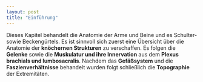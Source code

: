 ```yaml
---
layout: post
title: "Einführung"
---
```

Dieses Kapitel behandelt die Anatomie der Arme und Beine und es Schulter- sowie Beckengürtels. Es ist sinnvoll sich zuerst eine Übersicht über die Anatomie der **knöchernen Strukturen** zu verschaffen. Es folgen die **Gelenke** sowie die **Muskulatur und ihre Innervation** aus dem **Plexus brachials und lumbosacralis**. Nachdem das **Gefäßsystem** und die **Faszienverhältnisse** behandelt wurden folgt schließlich die **Topographie** der Extremitäten.
